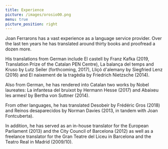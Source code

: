 ```yaml
---
title: Experience
picture: /images/orosio00.png
menu: true
picture_position: right
---
```


Joan Ferrarons has a vast experience as a language service provider. Over the last ten years he has translated around thirty books and proofread a dozen more.

His translations from German include El castell by Franz Kafka (2019, Translation Prize of the Catalan PEN Centre), La balança del temps and Kruso by Lutz Seiler (forthcoming, 2017), Lliçó d'alemany by Siegfried Lenz (2016) and El naixement de la tragèdia by Friedrich Nietzsche (2014).

Also from German, he has rendered into Catalan two works by Nobel laureates: La infantesa del bruixot by Hermann Hesse (2017) and Abaixeu les armes! by Bertha von Suttner (2014).

From other languages, he has translated Desobeir by Frédéric Gros (2018) and Reinos desaparecidos by Norman Davies (2013, in tandem with Joan Fontcuberta).

In addition, he has served as an in-house translator for the European Parliament (2013) and the City Council of Barcelona (2012) as well as a freelance translator for the Gran Teatre del Liceu in Barcelona and the Teatro Real in Madrid (2009/10).